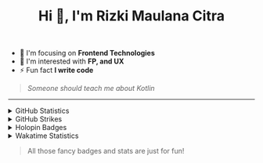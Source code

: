 <h1 align="center">Hi 👋, I'm Rizki Maulana Citra</h1>

<!-- p align="left"> <img src="https://komarev.com/ghpvc/?username=rizkimcitra&label=Profile%20views&color=0e75b6&style=flat" alt="rizkimcitraa" /> </p> -->

<br />

- 🎨 I'm focusing on **Frontend Technologies**
- 👀 I'm interested with **FP, and UX**
- ⚡ Fun fact **I write code**

> _Someone should teach me about Kotlin_

<hr />

<details>
  <summary>GitHub Statistics</summary>
  
  <hr />
  <p align="left">
    &nbsp;<img src="https://github-readme-stats.vercel.app/api?username=rizkimcitra&show_icons=true" alt="rizkimcitraa" />
  </p>

  <p align="left">
    <img height="154" src="https://github-readme-stats.vercel.app/api/top-langs/?username=rizkimcitra&layout=compact&hide=php,scss,shell&langs_count=7" />
  </p>
</details>

<details>
  <summary>GitHub Strikes</summary>
  
  <hr />
  <p align="left">
    <img src="https://github-readme-streak-stats.herokuapp.com/?user=rizkimcitra&" alt="rizkimcitraa" />
  </p>
</details>

<details>
  <summary>
    Holopin Badges
  </summary>
  
  <hr />
  
  [![@rizkimcitra's Holopin board](https://holopin.me/rizkimcitra)](https://holopin.io/@rizkimcitra)
</details>

<details>
  <summary>Wakatime Statistics</summary>
  
- Languages overall
  <hr />
  
  <p align="left">
    <img src="https://wakatime.com/share/@rizkimcitra/90c2e551-9021-4c2e-a087-12625f6453ef.png" alt="Wakatime Stats" />
  </p>
</details>

> All those fancy badges and stats are just for fun!
